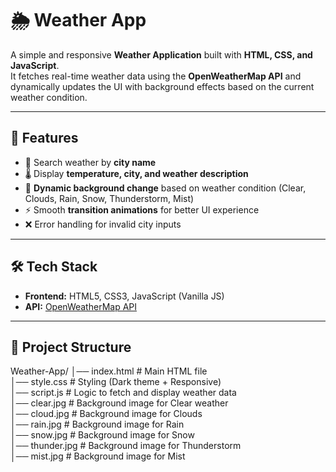 # 🌦️ Weather App  

A simple and responsive **Weather Application** built with **HTML, CSS, and JavaScript**.  
It fetches real-time weather data using the **OpenWeatherMap API** and dynamically updates the UI with background effects based on the current weather condition.  

---

## 🚀 Features  
- 🔎 Search weather by **city name**  
- 🌡️ Display **temperature, city, and weather description**  
- 🎨 **Dynamic background change** based on weather condition (Clear, Clouds, Rain, Snow, Thunderstorm, Mist)  
- ⚡ Smooth **transition animations** for better UI experience  
- ❌ Error handling for invalid city inputs  

---

## 🛠️ Tech Stack  
- **Frontend:** HTML5, CSS3, JavaScript (Vanilla JS)  
- **API:** [OpenWeatherMap API](https://openweathermap.org/api)  

---

## 📂 Project Structure  
Weather-App/
│── index.html        # Main HTML file  
│── style.css         # Styling (Dark theme + Responsive)  
│── script.js         # Logic to fetch and display weather data  
│── clear.jpg         # Background image for Clear weather  
│── cloud.jpg         # Background image for Clouds  
│── rain.jpg          # Background image for Rain  
│── snow.jpg          # Background image for Snow  
│── thunder.jpg       # Background image for Thunderstorm  
│── mist.jpg          # Background image for Mist  
